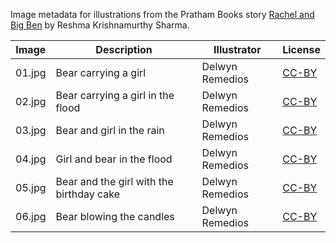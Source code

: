 Image metadata for illustrations from the Pratham Books story [Rachel and Big Ben](https://storyweaver.org.in/stories/2714-rachel-and-big-ben) by Reshma Krishnamurthy Sharma.

Image | Description | Illustrator | License
----- | ----------- | ----------- | -------
01.jpg | Bear carrying a girl | Delwyn Remedios | [CC-BY](https://creativecommons.org/licenses/by/4.0/)
02.jpg | Bear carrying a girl in the flood | Delwyn Remedios | [CC-BY](https://creativecommons.org/licenses/by/4.0/)
03.jpg | Bear and girl in the rain | Delwyn Remedios | [CC-BY](https://creativecommons.org/licenses/by/4.0/)
04.jpg | Girl and bear in the flood | Delwyn Remedios | [CC-BY](https://creativecommons.org/licenses/by/4.0/)
05.jpg | Bear and the girl with the birthday cake | Delwyn Remedios | [CC-BY](https://creativecommons.org/licenses/by/4.0/)
06.jpg | Bear blowing the candles | Delwyn Remedios | [CC-BY](https://creativecommons.org/licenses/by/4.0/)
